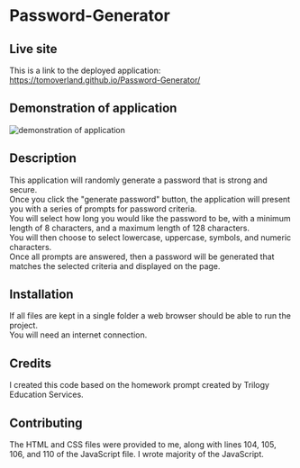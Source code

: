 # Password-Generator
  
## Live site
This is a link to the deployed application: https://tomoverland.github.io/Password-Generator/

## Demonstration of application  
![demonstration of application](https://github.com/TomOverland/Password-Generator/blob/master/assets/PasswordGeneratorGif.gif?raw=true)

## Description
This application will randomly generate a password that is strong and secure.  
Once you click the "generate password" button, the application will present you with a series of prompts for password criteria.  
You will select how long you would like the password to be, with a minimum length of 8 characters, and a maximum length of 128 characters.  
You will then choose to select lowercase, uppercase, symbols, and numeric characters.  
Once all prompts are answered, then a password will be generated that matches the selected criteria and displayed on the page.  

## Installation
If all files are kept in a single folder a web browser should be able to run the project.  
You will need an internet connection.  

## Credits
I created this code based on the homework prompt created by Trilogy Education Services.

## Contributing
The HTML and CSS files were provided to me, along with lines 104, 105, 106, and 110 of the JavaScript file.  I wrote majority of the JavaScript.
